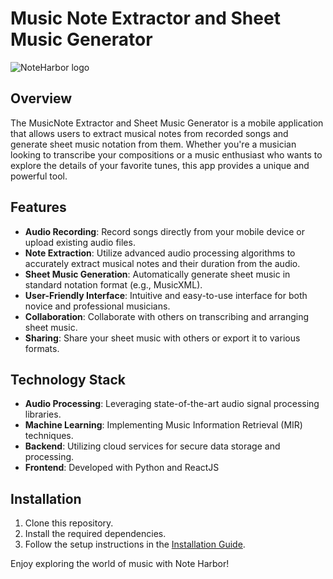 # Music Note Extractor and Sheet Music Generator


![NoteHarbor logo](https://github.com/diana-tuduran/NoteHarbor/assets/102209509/2e885742-5bcc-4017-a6bf-8e2bdbf7936d)

## Overview
The MusicNote Extractor and Sheet Music Generator is a mobile application that allows users to extract musical notes from recorded songs and generate sheet music notation from them. Whether you're a musician looking to transcribe your compositions or a music enthusiast who wants to explore the details of your favorite tunes, this app provides a unique and powerful tool.

## Features
- **Audio Recording**: Record songs directly from your mobile device or upload existing audio files.
- **Note Extraction**: Utilize advanced audio processing algorithms to accurately extract musical notes and their duration from the audio.
- **Sheet Music Generation**: Automatically generate sheet music in standard notation format (e.g., MusicXML).
- **User-Friendly Interface**: Intuitive and easy-to-use interface for both novice and professional musicians.
- **Collaboration**: Collaborate with others on transcribing and arranging sheet music.
- **Sharing**: Share your sheet music with others or export it to various formats.

## Technology Stack
- **Audio Processing**: Leveraging state-of-the-art audio signal processing libraries.
- **Machine Learning**: Implementing Music Information Retrieval (MIR) techniques.
- **Backend**: Utilizing cloud services for secure data storage and processing.
- **Frontend**: Developed with Python and ReactJS

## Installation
1. Clone this repository.
2. Install the required dependencies.
3. Follow the setup instructions in the [Installation Guide](docs/installation.md).

Enjoy exploring the world of music with Note Harbor!
